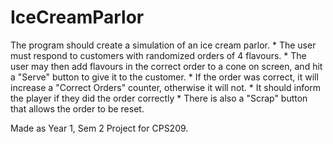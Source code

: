 # IceCreamParlor
The program should create a simulation of an ice cream parlor.
     * The user must respond to customers with randomized orders of 4 flavours.
     * The user may then add flavours in the correct order to a cone on screen, and hit a "Serve" button to give it to the customer.
     * If the order was correct, it will increase a "Correct Orders" counter, otherwise it will not.
     * It should inform the player if they did the order correctly
     * There is also a "Scrap" button that allows the order to be reset.

Made as Year 1, Sem 2 Project for CPS209.
